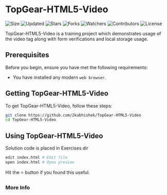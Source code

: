 # TopGear-HTML5-Video

![Size](https://img.shields.io/github/repo-size/2kabhishek/TopGear-HTML5-Video?style=plastic&color=0f0&label=Size)
![Updated](https://img.shields.io/github/last-commit/2kabhishek/TopGear-HTML5-Video?style=plastic&color=f00&label=Updated)
![Stars](https://img.shields.io/github/stars/2kabhishek/TopGear-HTML5-Video?style=plastic&color=ffc801&label=Stars)
![Forks](https://img.shields.io/github/forks/2kabhishek/TopGear-HTML5-Video?style=plastic&color=003cff&label=Forks)
![Watchers](https://img.shields.io/github/watchers/2kabhishek/TopGear-HTML5-Video?style=plastic&color=ff5500&label=Watchers)
![Contributors](https://img.shields.io/github/contributors/2kabhishek/TopGear-HTML5-Video?style=plastic&color=f0f&label=Contributors)
![License](https://img.shields.io/github/license/2kabhishek/TopGear-HTML5-Video?style=plastic&color=555&label=License)

TopGear-HTML5-Video is a training project which demonstrates usage of the video tag along with form verifications and local storage usage.

## Prerequisites

Before you begin, ensure you have met the following requirements:

- You have installed any modern `web browser`.

## Getting TopGear-HTML5-Video

To get TopGear-HTML5-Video, follow these steps:

```bash
git clone https://github.com/2kabhishek/TopGear-HTML5-Video
cd TopGear-HTML5-Video
```

## Using TopGear-HTML5-Video

Solution code is placed in Exercises dir

```bash
edit index.html # Edit file
open index.html # Open preview
```

Hit the :star: button if you found this useful.

### More Info

